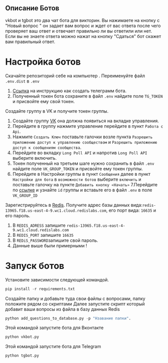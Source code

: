 ## Описание Ботов
vkbot и tgbot это два чат бота для викторин.
Вы нажимаете на кнопку с "Новый вопрос " он задает вам вопрос и ждет от вас ответа после чего проверяет ваш ответ и отвечает правильно ли вы ответили или нет.
Если вы не знаете ответа можно нажат на кнопку "Сдаться" бот скажет вам правильный ответ.
# Настройка  ботов
Cкачайте репозиторий себе на компьютер . Переименуйте файл `.env.dist` в `.env`

1.  [Ссылка](https://lifehacker.ru/kak-sozdat-bota-v-telegram/) на инструкцию как создать телеграмм бота.
2.  Полученный токен бота сохраните в файл `.env` найдите поле `TG_TOKEN` и присвойте ему свой токен.

Создайте группу в VK и получите токен группы.

1.  Создайте группу [VK](https://vk.com/) она должна появиться на вкладке управления.
2.  Перейдите в группу нажмите управление перейдите в пункт `Работа с Api`.
3.  Нажмите `Создать Ключ` поставьте галочки возле пункта `Разрешить приложению доступ к управлению сообществом` и `Разрешить приложению доступ к сообщениям сообщества`.
4.  Перейдите во вкладку `Long Poll API` и напротив `Long Poll API` выберите включить.
5.  Токен полученный на третьем шаге нужно сохранить в файл `.env` найдите поле `VK_GROUP_TOKEN` и присвойте ему токен группы.
6. Перейдите в Настройки группы в пункт `Сообщения` далее в пункт `Настройки для бота` в `возможности ботов` выберите `включить` и поставьте галочку на пункте `Добавить кнопку «Начать»`
7.Перейдите по [ссылке](https://regvk.com/id/) и узнайте `id` группы и вставьте его в файл `.env` в поле `VK_GROUP_ID`

Зарегистрируйтесь в [Redis](https://redislabs.com/).
Получите  адрес базы данных вида:`redis-13965.f18.us-east-4-9.wc1.cloud.redislabs.com`, его порт вида: `16635` и его пароль.
 1. В `REDIS_ADRESS` запишите `redis-13965.f18.us-east-4-9.wc1.cloud.redislabs.com`
 2. В `REDIS_PORT` запишите `16635`
 3. В `REDiS_PASSWORD`запишите свой пароль.
 4. Данные выше были примерными !
# Запуск ботов

Установите зависимости следующей командой.
```python
pip install -r requirements.txt
```
Создайте папку и добавьте туда свои файлы с вопросами, папку положите рядом со скриптами 
Далее запустите скрипт который добавит ваши вопросы из файла в базу данных Redis
```python
python add_questions_to_database.py -p "Нзавание папки".
```
Этой командой запустите бота для Вконтакте
```python
python vkbot.py
```
Этой командой запустите бота для Telegram
```python
python tgbot.py
```

